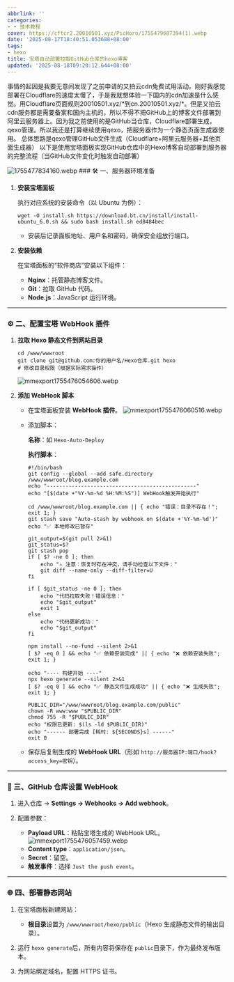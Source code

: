 ```yaml
---
abbrlink: ''
categories:
- - 技术教程
cover: https://cftcr2.20010501.xyz/PicHoro/1755479687394(1).webp
date: '2025-08-17T18:40:51.053688+08:00'
tags:
- hexo
title: 宝塔自动部署拉取GitHub仓库的hexo博客
updated: '2025-08-18T09:20:12.644+08:00'
---
```

事情的起因是我要无意间发现了之前申请的又拍云cdn免费试用活动。刚好我感觉部署在Cloudflare的速度太慢了，于是我就想体验一下国内的cdn加速是什么感觉。用Cloudflare页面规则20010501.xyz/\*到cn.20010501.xyz/\*。但是又拍云cdn服务都是需要备案和国内主机的，所以不得不把GitHub上的博客文件部署到阿里云服务器上。因为我之前使用的是GitHub当仓库，Cloudflare部署生成，qexo管理。所以我还是打算继续使用qexo，把服务器作为一个静态页面生成器使用。 总体思路是qexo管理GitHub文件生成（Cloudflare+阿里云服务器+其他页面生成器） 以下是使用宝塔面板实现GitHub仓库中的Hexo博客自动部署到服务器的完整流程（当GitHub文件变化时触发自动部署）

![1755477834160.webp](https://cftcr2.20010501.xyz/PicHoro/1755477834160.webp)
​###​ 🛠️ 一、服务器环境准备
1. **安装宝塔面板**

   执行对应系统的安装命令（以 Ubuntu 为例）：

   ```
   wget -O install.sh https://download.bt.cn/install/install-ubuntu_6.0.sh && sudo bash install.sh ed8484bec
   ```

   * 安装后记录面板地址、用户名和密码，确保安全组放行端口。
2. **安装依赖**

   在宝塔面板的“软件商店”安装以下组件：

   * **Nginx**：托管静态博客文件。
   * **Git**：拉取 GitHub 代码。
   * **Node.js**：JavaScript 运行环境。

---

### ⚙️ 二、配置宝塔 WebHook 插件

1. **拉取 Hexo 静态文件到网站目录**

   ```
   cd /www/wwwroot
   git clone git@github.com:你的用户名/Hexo仓库.git hexo
   # 修改目录权限（根据实际需求操作）
   ```

   ![mmexport1755476054606.webp](https://cftcr2.20010501.xyz/PicHoro/mmexport1755476054606.webp)
2. **添加 WebHook 脚本**

   * 在宝塔面板安装 **WebHook 插件**。
     ![mmexport1755476060516.webp](https://cftcr2.20010501.xyz/PicHoro/mmexport1755476060516.webp)
   * 添加脚本：

     **名称**：如 `Hexo-Auto-Deploy`

     **执行脚本**：

     ```
     #!/bin/bash
     git config --global --add safe.directory /www/wwwroot/blog.example.com
     echo "------------------------------------------------"
     echo "[$(date +"%Y-%m-%d %H:%M:%S")] WebHook触发开始执行"

     cd /www/wwwroot/blog.example.com || { echo "错误：目录不存在！"; exit 1; }
     git stash save "Auto-stash by webhook on $(date +'%Y-%m-%d')"
     echo "✅ 本地修改已暂存"

     git_output=$(git pull 2>&1)
     git_status=$?
     git stash pop
     if [ $? -ne 0 ]; then
         echo "⚠️ 注意：恢复时存在冲突，请手动检查以下文件："
         git diff --name-only --diff-filter=U
     fi

     if [ $git_status -ne 0 ]; then
         echo "代码拉取失败！错误信息："
         echo "$git_output"
         exit 1
     else
         echo "代码更新成功："
         echo "$git_output"
     fi

     npm install --no-fund --silent 2>&1
     [ $? -eq 0 ] && echo "✅ 依赖安装完成" || { echo "❌ 依赖安装失败"; exit 1; }

     echo "---- 构建开始 ----"
     npx hexo generate --silent 2>&1
     [ $? -eq 0 ] && echo "✅ 静态文件生成成功" || { echo "❌ 生成失败"; exit 1; }

     PUBLIC_DIR="/www/wwwroot/blog.example.com/public"
     chown -R www:www "$PUBLIC_DIR"
     chmod 755 -R "$PUBLIC_DIR"
     echo "权限已更新: $(ls -ld $PUBLIC_DIR)"
     echo "------ 部署完成 [耗时: ${SECONDS}s] ------"
     exit 0
     ```
   * 保存后复制生成的 **WebHook URL**（形如 `http://服务器IP:端口/hook?access_key=密钥`）。

---

### 🔗 三、GitHub 仓库设置 WebHook

1. 进入仓库 → **Settings → Webhooks → Add webhook**。
2. 配置参数：

   * **Payload URL**：粘贴宝塔生成的 WebHook URL。
     ![mmexport1755476057459.webp](https://cftcr2.20010501.xyz/PicHoro/mmexport1755476057459.webp)
   * **Content type**：`application/json`。
   * **Secret**：留空。
   * **触发事件**：选择 `Just the push event`。

---

### 🌐 四、部署静态网站

1. 在宝塔面板新建网站：

   * **根目录**设置为 `/www/wwwroot/hexo/public`（Hexo 生成静态文件的输出目录）。
2. 运行 `hexo generate`后，所有内容将保存在 `public`目录下，作为最终发布版本。
3. 为网站绑定域名，配置 HTTPS 证书。
